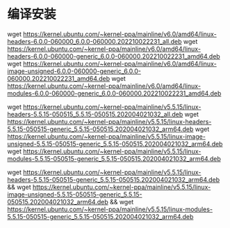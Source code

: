 # 编译安装

wget https://kernel.ubuntu.com/~kernel-ppa/mainline/v6.0/amd64/linux-headers-6.0.0-060000_6.0.0-060000.202210022231_all.deb
wget https://kernel.ubuntu.com/~kernel-ppa/mainline/v6.0/amd64/linux-headers-6.0.0-060000-generic_6.0.0-060000.202210022231_amd64.deb
wget https://kernel.ubuntu.com/~kernel-ppa/mainline/v6.0/amd64/linux-image-unsigned-6.0.0-060000-generic_6.0.0-060000.202210022231_amd64.deb
wget https://kernel.ubuntu.com/~kernel-ppa/mainline/v6.0/amd64/linux-modules-6.0.0-060000-generic_6.0.0-060000.202210022231_amd64.deb

wget https://kernel.ubuntu.com/~kernel-ppa/mainline/v5.5.15/linux-headers-5.5.15-050515_5.5.15-050515.202004021032_all.deb
wget https://kernel.ubuntu.com/~kernel-ppa/mainline/v5.5.15/linux-headers-5.5.15-050515-generic_5.5.15-050515.202004021032_arm64.deb
wget https://kernel.ubuntu.com/~kernel-ppa/mainline/v5.5.15/linux-image-unsigned-5.5.15-050515-generic_5.5.15-050515.202004021032_arm64.deb
wget https://kernel.ubuntu.com/~kernel-ppa/mainline/v5.5.15/linux-modules-5.5.15-050515-generic_5.5.15-050515.202004021032_arm64.deb

wget https://kernel.ubuntu.com/~kernel-ppa/mainline/v5.5.15/linux-headers-5.5.15-050515-generic_5.5.15-050515.202004021032_arm64.deb && wget https://kernel.ubuntu.com/~kernel-ppa/mainline/v5.5.15/linux-image-unsigned-5.5.15-050515-generic_5.5.15-050515.202004021032_arm64.deb && wget https://kernel.ubuntu.com/~kernel-ppa/mainline/v5.5.15/linux-modules-5.5.15-050515-generic_5.5.15-050515.202004021032_arm64.deb